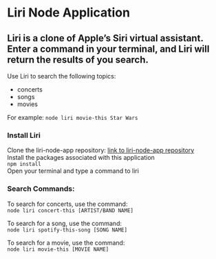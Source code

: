 # Liri Node Application

## Liri is a clone of Apple’s Siri virtual assistant.  Enter a command in your terminal, and Liri will return the results of you search.


Use Liri to search the following topics: 
- concerts
- songs
- movies

For example: `node liri movie-this Star Wars`

### Install Liri
Clone the liri-node-app repository: [link to liri-node-app repository](https://github.com/fcarlone/liri-node-app/)  
Install the packages associated with this application  
`npm install`  
Open your terminal and type a command to liri 


### Search Commands:  
To search for concerts, use the command:  
`node liri concert-this [ARTIST/BAND NAME]`

To search for a song, use the command:  
`node liri spotify-this-song [SONG NAME]`

To search for a movie, use the command:  
`node liri movie-this [MOVIE NAME]`
